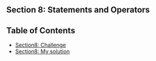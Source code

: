 ## Section 8: Statements and Operators

## Table of Contents
- [Section8: Challenge](/challenges/section8/section8-challenge.txt)
- [Section8: My solution](/challenges/section8/section8-challenge.cpp)